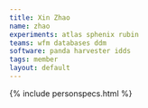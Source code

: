 ```yaml
---
title: Xin Zhao
name: zhao
experiments: atlas sphenix rubin
teams: wfm databases ddm
software: panda harvester idds
tags: member
layout: default
---
```


{% include personspecs.html %}
